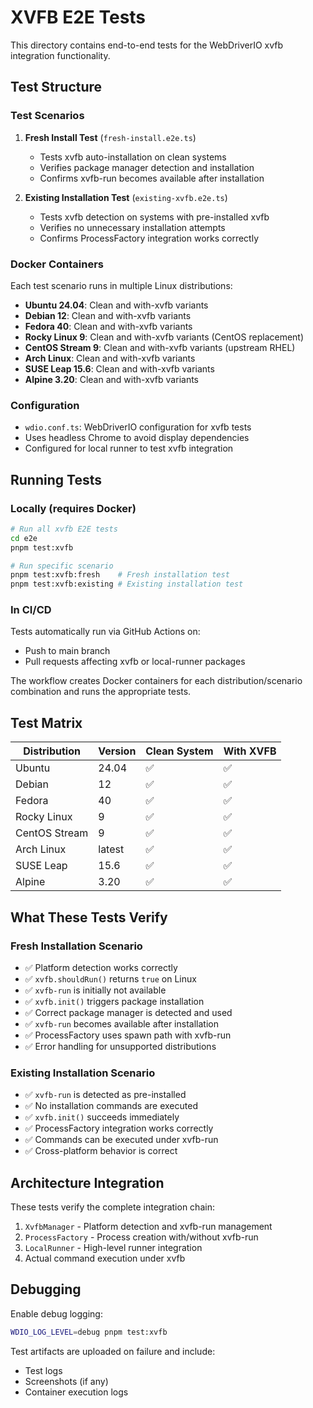 # XVFB E2E Tests

This directory contains end-to-end tests for the WebDriverIO xvfb integration functionality.

## Test Structure

### Test Scenarios

1. **Fresh Install Test** (`fresh-install.e2e.ts`)
   - Tests xvfb auto-installation on clean systems
   - Verifies package manager detection and installation
   - Confirms xvfb-run becomes available after installation

2. **Existing Installation Test** (`existing-xvfb.e2e.ts`)
   - Tests xvfb detection on systems with pre-installed xvfb
   - Verifies no unnecessary installation attempts
   - Confirms ProcessFactory integration works correctly

### Docker Containers

Each test scenario runs in multiple Linux distributions:

- **Ubuntu 24.04**: Clean and with-xvfb variants
- **Debian 12**: Clean and with-xvfb variants
- **Fedora 40**: Clean and with-xvfb variants
- **Rocky Linux 9**: Clean and with-xvfb variants (CentOS replacement)
- **CentOS Stream 9**: Clean and with-xvfb variants (upstream RHEL)
- **Arch Linux**: Clean and with-xvfb variants
- **SUSE Leap 15.6**: Clean and with-xvfb variants
- **Alpine 3.20**: Clean and with-xvfb variants

### Configuration

- `wdio.conf.ts`: WebDriverIO configuration for xvfb tests
- Uses headless Chrome to avoid display dependencies
- Configured for local runner to test xvfb integration

## Running Tests

### Locally (requires Docker)

```bash
# Run all xvfb E2E tests
cd e2e
pnpm test:xvfb

# Run specific scenario
pnpm test:xvfb:fresh    # Fresh installation test
pnpm test:xvfb:existing # Existing installation test
```

### In CI/CD

Tests automatically run via GitHub Actions on:
- Push to main branch
- Pull requests affecting xvfb or local-runner packages

The workflow creates Docker containers for each distribution/scenario combination and runs the appropriate tests.

## Test Matrix

| Distribution    | Version | Clean System | With XVFB |
|----------------|---------|--------------|-----------|
| Ubuntu         | 24.04   | ✅           | ✅        |
| Debian         | 12      | ✅           | ✅        |
| Fedora         | 40      | ✅           | ✅        |
| Rocky Linux    | 9       | ✅           | ✅        |
| CentOS Stream  | 9       | ✅           | ✅        |
| Arch Linux     | latest  | ✅           | ✅        |
| SUSE Leap      | 15.6    | ✅           | ✅        |
| Alpine         | 3.20    | ✅           | ✅        |

## What These Tests Verify

### Fresh Installation Scenario
- ✅ Platform detection works correctly
- ✅ `xvfb.shouldRun()` returns `true` on Linux
- ✅ `xvfb-run` is initially not available
- ✅ `xvfb.init()` triggers package installation
- ✅ Correct package manager is detected and used
- ✅ `xvfb-run` becomes available after installation
- ✅ ProcessFactory uses spawn path with xvfb-run
- ✅ Error handling for unsupported distributions

### Existing Installation Scenario  
- ✅ `xvfb-run` is detected as pre-installed
- ✅ No installation commands are executed
- ✅ `xvfb.init()` succeeds immediately
- ✅ ProcessFactory integration works correctly
- ✅ Commands can be executed under xvfb-run
- ✅ Cross-platform behavior is correct

## Architecture Integration

These tests verify the complete integration chain:
1. `XvfbManager` - Platform detection and xvfb-run management
2. `ProcessFactory` - Process creation with/without xvfb-run
3. `LocalRunner` - High-level runner integration
4. Actual command execution under xvfb

## Debugging

Enable debug logging:
```bash
WDIO_LOG_LEVEL=debug pnpm test:xvfb
```

Test artifacts are uploaded on failure and include:
- Test logs
- Screenshots (if any)
- Container execution logs
